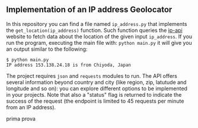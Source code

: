 ## Implementation of an IP address Geolocator


In this repository you can find a file named ```ip_address.py``` that implements the ```get_location(ip_address)``` function.
Such function queries the [ip-api](https://ip-api.com/docs/api:json) website to fetch data about the location of the given input ```ip_address```.
If you run the program, executing the main file with: ```python main.py``` it will give you an output similar to the following: 

```
$ python main.py
IP address 153.138.24.18 is from Chiyoda, Japan 
```

The project requires ```json``` and ```requests``` modules to run. The API offers several information beyond country and city (like region, zip, latutude and longitude and so on): you can explore different options to be implemented in your projects. Note that also a "status" flag is returned to indicate the success of the request (the endpoint is limited to 45 requests per minute from an IP address).

prima prova
